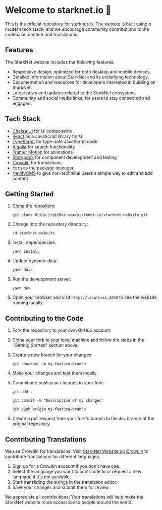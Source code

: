 # Welcome to starknet.io 👋

This is the official repository for [starknet.io](https://starknet.io). The website is built using a modern tech stack, and we encourage community contributions to the codebase, content and translations.

## Features

The StarkNet website includes the following features:

- Responsive design, optimized for both desktop and mobile devices.
- Detailed information about StarkNet and its underlying technology.
- Documentation and resources for developers interested in building on StarkNet.
- Latest news and updates related to the StarkNet ecosystem.
- Community and social media links, for users to stay connected and engaged.

## Tech Stack

- [Chakra UI](https://chakra-ui.com/) for UI components
- [React](https://reactjs.org/) as a JavaScript library for UI
- [TypeScript](https://www.typescriptlang.org/) for type-safe JavaScript code
- [Algolia](https://www.algolia.com/) for search functionality
- [Framer Motion](https://www.framer.com/motion) for animations
- [Storybook](https://storybook.js.org/) for component development and testing
- [Crowdin](https://crowdin.com/) for translations
- [Yarn](https://yarnpkg.com/) as the package manager
- [NetlifyCMS](https://www.netlifycms.org) to give non-technical users a simple way to edit and add content

## Getting Started

1.  Clone the repository:

    `git clone https://github.com/starknet-io/starknet-website.git`

2.  Change into the repository directory:

    `cd starknet-website`

3.  Install dependencies:

    `yarn install`

4.  Update dynamic data:

    `yarn data`

5.  Run the development server:

    `yarn dev`

6.  Open your browser and visit `http://localhost:3000` to see the website running locally.

## Contributing to the Code

1.  Fork the repository to your own GitHub account.

2.  Clone your fork to your local machine and follow the steps in the "Getting Started" section above.

3.  Create a new branch for your changes:

    `git checkout -b my-feature-branch`

4.  Make your changes and test them locally.

5.  Commit and push your changes to your fork:

    `git add . `

    `git commit -m "Description of my changes" `

    `git push origin my-feature-branch `

6.  Create a pull request from your fork's branch to the `dev` branch of the original repository.

## Contributing Translations

We use Crowdin for translations. Visit [StarkNet Website on Crowdin](https://starkware.crowdin.com/starknet-web) to contribute translations for different languages.

1.  Sign up for a Crowdin account if you don't have one.
2.  Select the language you want to contribute to or request a new language if it's not available.
3.  Start translating the strings in the translation editor.
4.  Save your changes and submit them for review.

We appreciate all contributions! Your translations will help make the StarkNet website more accessible to people around the world.
